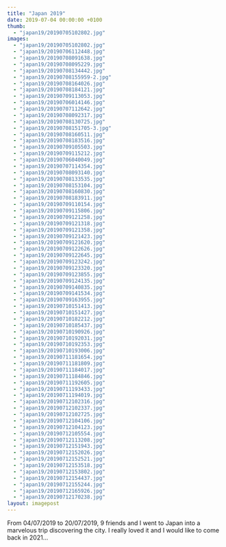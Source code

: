 ```yaml
---
title: "Japan 2019"
date: 2019-07-04 00:00:00 +0100
thumb: 
  - "japan19/20190705102802.jpg"
images: 
  - "japan19/20190705102802.jpg"
  - "japan19/20190706112448.jpg"
  - "japan19/20190708091638.jpg"
  - "japan19/20190708095229.jpg"
  - "japan19/20190708134442.jpg"
  - "japan19/20190708155959-2.jpg"
  - "japan19/20190708164026.jpg"
  - "japan19/20190708184121.jpg"
  - "japan19/20190709113053.jpg"
  - "japan19/20190706014146.jpg"
  - "japan19/20190707112642.jpg"
  - "japan19/20190708092317.jpg"
  - "japan19/20190708130725.jpg"
  - "japan19/20190708151705-3.jpg"
  - "japan19/20190708160511.jpg"
  - "japan19/20190708183516.jpg"
  - "japan19/20190709105503.jpg"
  - "japan19/20190709115212.jpg"
  - "japan19/20190706040049.jpg"
  - "japan19/20190707114354.jpg"
  - "japan19/20190708093140.jpg"
  - "japan19/20190708133535.jpg"
  - "japan19/20190708153104.jpg"
  - "japan19/20190708160830.jpg"
  - "japan19/20190708183911.jpg"
  - "japan19/20190709110154.jpg"
  - "japan19/20190709115806.jpg"
  - "japan19/20190709121258.jpg"
  - "japan19/20190709121318.jpg"
  - "japan19/20190709121358.jpg"
  - "japan19/20190709121423.jpg"
  - "japan19/20190709121620.jpg"
  - "japan19/20190709122626.jpg"
  - "japan19/20190709122645.jpg"
  - "japan19/20190709123242.jpg"
  - "japan19/20190709123320.jpg"
  - "japan19/20190709123855.jpg"
  - "japan19/20190709124135.jpg"
  - "japan19/20190709140835.jpg"
  - "japan19/20190709141534.jpg"
  - "japan19/20190709163955.jpg"
  - "japan19/20190710151413.jpg"
  - "japan19/20190710151427.jpg"
  - "japan19/20190710182212.jpg"
  - "japan19/20190710185437.jpg"
  - "japan19/20190710190926.jpg"
  - "japan19/20190710192031.jpg"
  - "japan19/20190710192353.jpg"
  - "japan19/20190710193006.jpg"
  - "japan19/20190711181654.jpg"
  - "japan19/20190711181809.jpg"
  - "japan19/20190711184017.jpg"
  - "japan19/20190711184846.jpg"
  - "japan19/20190711192605.jpg"
  - "japan19/20190711193433.jpg"
  - "japan19/20190711194019.jpg"
  - "japan19/20190712102316.jpg"
  - "japan19/20190712102337.jpg"
  - "japan19/20190712102725.jpg"
  - "japan19/20190712104106.jpg"
  - "japan19/20190712104123.jpg"
  - "japan19/20190712105554.jpg"
  - "japan19/20190712113208.jpg"
  - "japan19/20190712151943.jpg"
  - "japan19/20190712152026.jpg"
  - "japan19/20190712152521.jpg"
  - "japan19/20190712153518.jpg"
  - "japan19/20190712153802.jpg"
  - "japan19/20190712154437.jpg"
  - "japan19/20190712155244.jpg"
  - "japan19/20190712165926.jpg"
  - "japan19/20190712170238.jpg"
layout: imagepost
---
```


From 04/07/2019 to 20/07/2019, 9 friends and I went to Japan into a marvelous trip discovering the city. I really loved it and I would like to come back in 2021...

